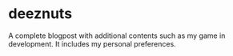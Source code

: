 # deeznuts
A complete blogpost with additional contents such as my game in development. It includes my personal preferences.
